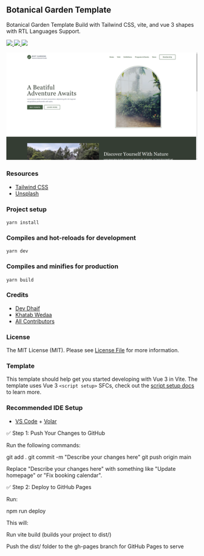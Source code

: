 ## Botanical Garden Template

Botanical Garden Template Build with Tailwind CSS, vite, and vue 3 shapes with RTL Languages Support.

<a href="https://github.com/merakiui/botanical-garden-template/blob/main/LICENSE">
    <img src="https://img.shields.io/github/license/merakiui/botanical-garden-template">
</a>

<a href="https://github.com/merakiui/botanical-garden-template/stargazers">
    <img src="https://img.shields.io/github/stars/merakiui/botanical-garden-template">
</a>

<a href="https://twitter.com/meraki_ui">
    <img src="https://img.shields.io/twitter/url?label=Meraki UI&style=social&url=https%3A%2F%2Ftwitter.com%2Fmeraki_ui">
</a>

<p align="center">
    <img src="screenshot.png" alt="screenshot">

### Resources

-   [Tailwind CSS](https://tailwindcss.com)
-   [Unsplash](https://unsplash.com)

### Project setup

```
yarn install
```

### Compiles and hot-reloads for development

```
yarn dev
```

### Compiles and minifies for production

```
yarn build
```

### Credits

-   [Dev Dhaif](https://twitter.com/khatabwedaa)
-   [Khatab Wedaa](https://twitter.com/devdhaif)
-   [All Contributors](../../contributors)

### License

The MIT License (MIT). Please see [License File](LICENSE) for more information.

### Template

This template should help get you started developing with Vue 3 in Vite. The template uses Vue 3 `<script setup>` SFCs, check out the [script setup docs](https://v3.vuejs.org/api/sfc-script-setup.html#sfc-script-setup) to learn more.

### Recommended IDE Setup

- [VS Code](https://code.visualstudio.com/) + [Volar](https://marketplace.visualstudio.com/items?itemName=Vue.volar)

✅ Step 1: Push Your Changes to GitHub

Run the following commands:

git add .
git commit -m "Describe your changes here"
git push origin main


Replace "Describe your changes here" with something like "Update homepage" or "Fix booking calendar".

✅ Step 2: Deploy to GitHub Pages

Run:

npm run deploy


This will:

Run vite build (builds your project to dist/)

Push the dist/ folder to the gh-pages branch for GitHub Pages to serve